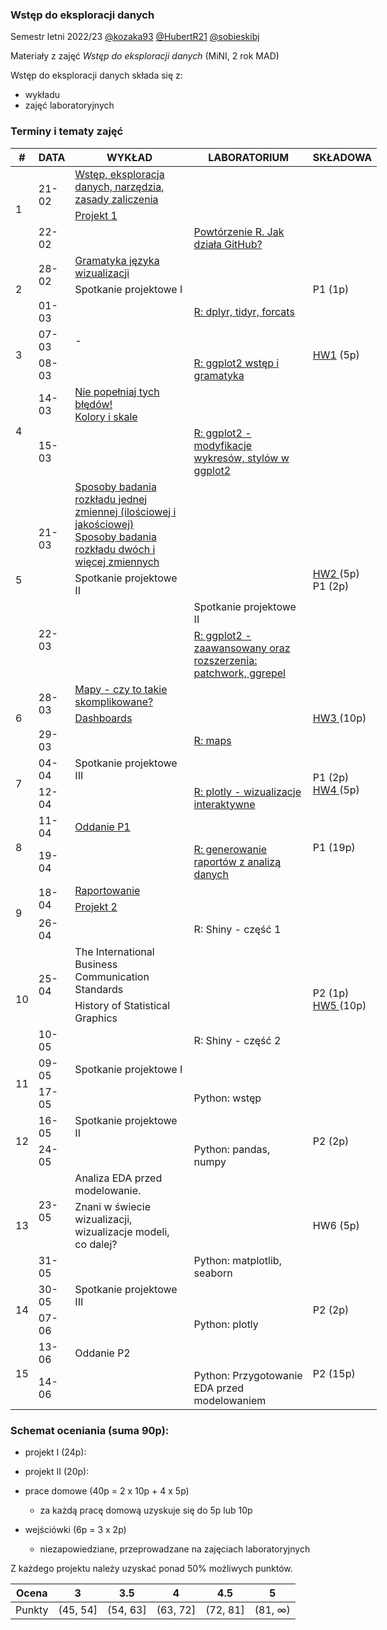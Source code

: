 ### Wstęp do eksploracji danych

Semestr letni 2022/23 [@kozaka93](https://github.com/kozaka93) [@HubertR21](https://github.com/HubertR21) [@sobieskibj](https://github.com/sobieskibj)

Materiały z zajęć *Wstęp do eksploracji danych* (MiNI, 2 rok MAD)

Wstęp do eksploracji danych składa się z:

-   wykładu
-   zajęć laboratoryjnych

### Terminy i tematy zajęć 

<table style="undefined;table-layout: fixed; width: 666px">
<colgroup>
<col style="width: 24.233334px">
<col style="width: 57.233334px">
<col style="width: 190.233334px">
<col style="width: 190.233334px">
<col style="width: 93.116667px">
</colgroup>
<thead>
  <tr>
    <th>#</th>
    <th>DATA</th>
    <th>WYKŁAD</th>
    <th>LABORATORIUM</th>
    <th>SKŁADOWA</th>
  </tr>
</thead>
<tbody>
  <tr>
    <td rowspan="4">1</td>
    <td rowspan="3">21-02</td>
    <td rowspan="2"><a href=https://github.com/MI2-Education/2023L-ExploratoryDataAnalysis/blob/main/lectures/L1-intro.pdf  target="_blank" rel="noopener noreferrer">Wstęp, eksploracja danych, narzędzia, zasady zaliczenia</a></td>
    <td rowspan="3"></td>
    <td rowspan="4"></td>
  </tr>
  <tr>
  </tr>
  <tr>
    <td><a href=https://github.com/MI2-Education/2023L-ExploratoryDataAnalysis/tree/main/projects/project1 target="_blank" rel="noopener noreferrer">Projekt 1</a></td>
  </tr>
  <tr>
    <td>22-02</td>
    <td></td>
    <td><a href=https://github.com/MI2-Education/2023L-ExploratoryDataAnalysis/tree/main/labs/lab1  target="_blank" rel="noopener noreferrer">Powtórzenie R. Jak działa GitHub?</a></td>
  </tr>
  <tr>
    <td rowspan="4">2</td>
    <td rowspan="2">28-02</td>
    <td><a href=https://github.com/MI2-Education/2023L-ExploratoryDataAnalysis/blob/main/lectures/L2-visualization-grammar.pdf target="_blank" rel="noopener noreferrer">Gramatyka języka wizualizacji</a></td>
    <td rowspan="2"></td>
    <td rowspan="4">P1 (1p)</td>
  </tr>
  <tr>
    <td>Spotkanie projektowe I</td>
  </tr>
  <tr>
    <td rowspan="2">01-03</td>
    <td rowspan="2"></td>
    <td rowspan="2"><a href=https://github.com/MI2-Education/2023L-ExploratoryDataAnalysis/tree/main/labs/lab2 target="_blank" rel="noopener noreferrer">R: dplyr, tidyr, forcats</a></td>
  </tr>
  <tr>
  </tr>
  <tr>
    <td rowspan="4">3</td>
    <td rowspan="2">07-03</td>
    <td rowspan="2">-</td>
    <td rowspan="2"></td>
    <td rowspan="4"><a href=https://github.com/MI2-Education/2023L-ExploratoryDataAnalysis/issues/44 target="_blank" rel="noopener noreferrer">HW1</a> (5p)</td>
  </tr>
  <tr>
  </tr>
  <tr>
    <td rowspan="2">08-03</td>
    <td rowspan="2"></td>
    <td rowspan="2"><a href=https://github.com/MI2-Education/2023L-ExploratoryDataAnalysis/tree/main/labs/lab3 target="_blank" rel="noopener noreferrer">R: ggplot2 wstęp i gramatyka</a></td>
  </tr>
  <tr>
  </tr>
  <tr>
    <td rowspan="4">4</td>
    <td rowspan="2">14-03</td>
    <td><a href=https://github.com/MI2-Education/2023L-ExploratoryDataAnalysis/blob/main/lectures/L4-color-scales.pdf target="_blank" rel="noopener noreferrer">Nie popełniaj tych błędów! <br> Kolory i skale</a></td>
    <td rowspan="2"></td>
    <td rowspan="4"></td>
  </tr>
  <tr>
  </tr>
  <tr>
    <td rowspan="2">15-03</td>
    <td rowspan="2"></td>
    <td rowspan="2"><a href=https://github.com/MI2-Education/2023L-ExploratoryDataAnalysis/tree/main/labs/lab4 target="_blank" rel="noopener noreferrer">R: ggplot2 - modyfikacje wykresów, stylów w ggplot2</a></td>
  </tr>
  <tr>
  </tr>
  <tr>
    <td rowspan="4">5</td>
    <td rowspan="2">21-03</td>
    <td><a href=https://github.com/MI2-Education/2023L-ExploratoryDataAnalysis/blob/main/lectures/L5-variable-distribution.html target="_blank" rel="noopener noreferrer">Sposoby badania rozkładu jednej zmiennej (ilościowej i jakościowej)<br>Sposoby badania rozkładu dwóch i więcej zmiennych</a></td>
    <td rowspan="2"></td>
    <td rowspan="4"><a href=https://github.com/MI2-Education/2023L-ExploratoryDataAnalysis/issues/94 target="_blank" rel="noopener noreferrer">HW2 </a>(5p)<br>P1 (2p)</td>
  </tr>
  <tr>
    <td>Spotkanie projektowe II</td>
  </tr>
  <tr>
    <td rowspan="2">22-03</td>
    <td rowspan="2"></td>
    <td>Spotkanie projektowe II</td>
  </tr>
  <tr>
    <td><a href= https://github.com/MI2-Education/2023L-ExploratoryDataAnalysis/tree/main/labs/lab5 target="_blank" rel="noopener noreferrer">R: ggplot2 - zaawansowany oraz rozszerzenia: patchwork, ggrepel</a></td>
  </tr>
  <tr>
    <td rowspan="4">6</td>
    <td rowspan="2">28-03</td>
    <td><a href= https://github.com/MI2-Education/2023L-ExploratoryDataAnalysis/blob/main/lectures/L6-maps-dashboards.pdf target="_blank" rel="noopener noreferrer">Mapy - czy to takie skomplikowane?</a></td>
    <td rowspan="2"></td>
    <td rowspan="4"><a href=https://github.com/MI2-Education/2023L-ExploratoryDataAnalysis/issues/95 target="_blank" rel="noopener noreferrer"> HW3 </a>(10p)</td>
  </tr>
  <tr>
    <td><a href= https://github.com/MI2-Education/2023L-ExploratoryDataAnalysis/blob/main/lectures/L6-maps-dashboards.pdf target="_blank" rel="noopener noreferrer">Dashboards</a></td>
  </tr>
  <tr>
    <td rowspan="2">29-03</td>
    <td rowspan="2"></td>
    <td rowspan="2"><a href=https://github.com/MI2-Education/2023L-ExploratoryDataAnalysis/tree/main/labs/lab6 target="_blank" rel="noopener noreferrer">R: maps</a></td>
  </tr>
  <tr>
  </tr>
  <tr>
    <td rowspan="4">7</td>
    <td rowspan="2">04-04</td>
    <td rowspan="2">Spotkanie projektowe III</td>
    <td rowspan="2"></td>
    <td rowspan="4">P1 (2p)<br><a href=https://github.com/MI2-Education/2023L-ExploratoryDataAnalysis/issues/170 target="_blank" rel="noopener noreferrer">HW4 </a> (5p)</td>
  </tr>
  <tr>
  </tr>
  <tr>
    <td rowspan="2">12-04</td>
    <td rowspan="2"></td>
    <td rowspan="2"><a href=https://github.com/MI2-Education/2023L-ExploratoryDataAnalysis/tree/main/labs/lab7 target="_blank" rel="noopener noreferrer">R: plotly - wizualizacje interaktywne </a></td>
  </tr>
  <tr>
  </tr>
  <tr>
    <td rowspan="4">8</td>
    <td rowspan="2">11-04</td>
    <td rowspan="2"><a href=https://github.com/MI2-Education/posters/tree/main/2022-2023/ExploratoryDataAnalysis target="_blank" rel="noopener noreferrer">Oddanie P1</a></td>
    <td rowspan="2"></td>
    <td rowspan="4">P1 (19p)</td>
  </tr>
  <tr>
  </tr>
  <tr>
    <td rowspan="2">19-04</td>
    <td rowspan="2"></td>
    <td rowspan="2"><a href=https://github.com/MI2-Education/2023L-ExploratoryDataAnalysis/tree/main/labs/lab8 target="_blank" rel="noopener noreferrer">R: generowanie raportów z analizą danych</a></td>
  </tr>
  <tr>
  </tr>
  <tr>
    <td rowspan="4">9</td>
    <td rowspan="2">18-04</td>
    <td><a href=https://github.com/MI2-Education/2023L-ExploratoryDataAnalysis/blob/main/lectures/L9-reports.pdf target="_blank" rel="noopener noreferrer">Raportowanie </a></td>
    <td rowspan="2"></td>
    <td rowspan="4"></td>
  </tr>
  <tr>
    <td><a href=https://github.com/MI2-Education/2023L-ExploratoryDataAnalysis/tree/main/projects/project2 target="_blank" rel="noopener noreferrer">Projekt 2</a></td>
  </tr>
  <tr>
    <td rowspan="2">26-04</td>
    <td rowspan="2"></td>
    <td rowspan="2">R: Shiny - część 1</td>
  </tr>
  <tr>
  </tr>
  <tr>
    <td rowspan="4">10</td>
    <td rowspan="2">25-04</td>
    <td>The International Business Communication Standards</td>
    <td rowspan="2"></td>
    <td rowspan="4">P2 (1p)<br><a href=https://github.com/MI2-Education/2023L-ExploratoryDataAnalysis/issues/257 target="_blank" rel="noopener noreferrer">HW5 </a>(10p)</td>
  </tr>
  <tr>
    <td>History of Statistical Graphics</td>
  </tr>
  <tr>
    <td rowspan="2">10-05</td>
    <td rowspan="2"></td>
    <td rowspan="2">R: Shiny - część 2</td>
  </tr>
  <tr>
  </tr>
  <tr>
    <td rowspan="4">11</td>
    <td rowspan="2">09-05</td>
    <td> Spotkanie projektowe I </td>
    <td rowspan="2"></td>
    <td rowspan="4"></td>
  </tr>
  <tr>
  </tr>
  <tr>
    <td rowspan="2">17-05</td>
    <td rowspan="2"></td>
    <td rowspan="2">Python: wstęp</td>
  </tr>
  <tr>
  </tr>
  <tr>
    <td rowspan="4">12</td>
    <td rowspan="2">16-05</td>
    <td rowspan="2">Spotkanie projektowe II</td>
    <td rowspan="2"></td>
    <td rowspan="4">P2 (2p)</td>
  </tr>
  <tr>
  </tr>
  <tr>
    <td rowspan="2">24-05</td>
    <td rowspan="2"></td>
    <td rowspan="2">Python: pandas, numpy</td>
  </tr>
  <tr>
  </tr>
  <tr>
    <td rowspan="4">13</td>
    <td rowspan="2">23-05</td>
    <td>Analiza EDA przed modelowanie.</td>
    <td rowspan="2"></td>
    <td rowspan="4">HW6 (5p)</td>
  </tr>
  <tr>
    <td>Znani w świecie wizualizacji, wizualizacje modeli, co dalej?</td>
  </tr>
  <tr>
    <td rowspan="2">31-05</td>
    <td rowspan="2"></td>
    <td rowspan="2">Python: matplotlib, seaborn</td>
  </tr>
  <tr>
  </tr>
  <tr>
    <td rowspan="4">14</td>
    <td rowspan="2">30-05</td>
    <td rowspan="2">Spotkanie projektowe III</td>
    <td rowspan="2"></td>
    <td rowspan="4">P2 (2p)</td>
  </tr>
  <tr>
  </tr>
  <tr>
    <td rowspan="2">07-06</td>
    <td rowspan="2"></td>
    <td rowspan="2">Python: plotly</td>
  </tr>
  <tr>
  </tr>
  <tr>
    <td rowspan="4">15</td>
    <td rowspan="2">13-06</td>
    <td rowspan="2">Oddanie P2</td>
    <td rowspan="2"></td>
    <td rowspan="4">P2 (15p)</td>
  </tr>
  <tr>
  </tr>
  <tr>
    <td rowspan="2">14-06</td>
    <td rowspan="2"></td>
    <td rowspan="2">Python: Przygotowanie EDA przed modelowaniem</td>
  </tr>
  <tr>
  </tr>
</tbody>
</table>


### Schemat oceniania (suma 90p):

- projekt I (24p):

- projekt II (20p):

- prace domowe (40p = 2 x 10p + 4 x 5p)
	- za każdą pracę domową uzyskuje się do 5p lub 10p

- wejściówki (6p = 3 x 2p)
	- niezapowiedziane, przeprowadzane na zajęciach laboratoryjnych 
    
    
Z każdego projektu należy uzyskać ponad 50% możliwych punktów.

| Ocena |  3 | 3.5 | 4 | 4.5 | 5 |
|:---:|:---:|:---:|:---:|:---:|:---:|
| Punkty   | (45, 54] | (54, 63] | (63, 72] | (72, 81] | (81, ∞) |
